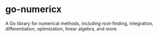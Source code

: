 # go-numericx
A Go library for numerical methods, including root-finding, integration, differentiation, optimization, linear algebra, and more.
